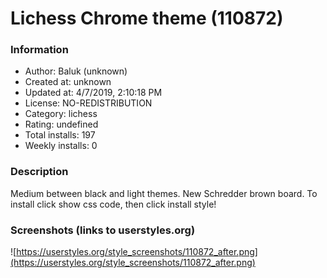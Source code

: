 # Lichess Chrome theme (110872)

### Information
- Author: Baluk (unknown)
- Created at: unknown
- Updated at: 4/7/2019, 2:10:18 PM
- License: NO-REDISTRIBUTION
- Category: lichess
- Rating: undefined
- Total installs: 197
- Weekly installs: 0


### Description
Medium between black and light themes. New Schredder brown board.
To install click show css code, then click install style!


### Screenshots (links to userstyles.org)
![https://userstyles.org/style_screenshots/110872_after.png](https://userstyles.org/style_screenshots/110872_after.png)


